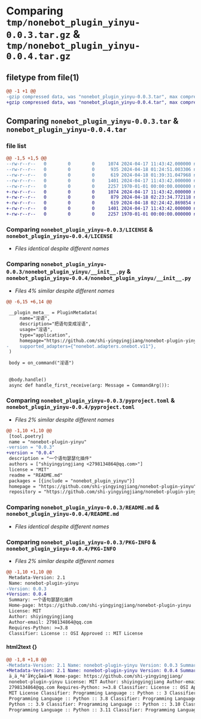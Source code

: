# Comparing `tmp/nonebot_plugin_yinyu-0.0.3.tar.gz` & `tmp/nonebot_plugin_yinyu-0.0.4.tar.gz`

## filetype from file(1)

```diff
@@ -1 +1 @@
-gzip compressed data, was "nonebot_plugin_yinyu-0.0.3.tar", max compression
+gzip compressed data, was "nonebot_plugin_yinyu-0.0.4.tar", max compression
```

## Comparing `nonebot_plugin_yinyu-0.0.3.tar` & `nonebot_plugin_yinyu-0.0.4.tar`

### file list

```diff
@@ -1,5 +1,5 @@
--rw-r--r--   0        0        0     1074 2024-04-17 11:43:42.000000 nonebot_plugin_yinyu-0.0.3/LICENSE
--rw-r--r--   0        0        0      935 2024-04-18 01:24:51.003306 nonebot_plugin_yinyu-0.0.3/nonebot_plugin_yinyu/__init__.py
--rw-r--r--   0        0        0      619 2024-04-18 01:39:31.047968 nonebot_plugin_yinyu-0.0.3/pyproject.toml
--rw-r--r--   0        0        0     1401 2024-04-17 11:43:42.000000 nonebot_plugin_yinyu-0.0.3/README.md
--rw-r--r--   0        0        0     2257 1970-01-01 00:00:00.000000 nonebot_plugin_yinyu-0.0.3/PKG-INFO
+-rw-r--r--   0        0        0     1074 2024-04-17 11:43:42.000000 nonebot_plugin_yinyu-0.0.4/LICENSE
+-rw-r--r--   0        0        0      879 2024-04-18 02:23:34.772118 nonebot_plugin_yinyu-0.0.4/nonebot_plugin_yinyu/__init__.py
+-rw-r--r--   0        0        0      619 2024-04-18 02:24:42.869854 nonebot_plugin_yinyu-0.0.4/pyproject.toml
+-rw-r--r--   0        0        0     1401 2024-04-17 11:43:42.000000 nonebot_plugin_yinyu-0.0.4/README.md
+-rw-r--r--   0        0        0     2257 1970-01-01 00:00:00.000000 nonebot_plugin_yinyu-0.0.4/PKG-INFO
```

### Comparing `nonebot_plugin_yinyu-0.0.3/LICENSE` & `nonebot_plugin_yinyu-0.0.4/LICENSE`

 * *Files identical despite different names*

### Comparing `nonebot_plugin_yinyu-0.0.3/nonebot_plugin_yinyu/__init__.py` & `nonebot_plugin_yinyu-0.0.4/nonebot_plugin_yinyu/__init__.py`

 * *Files 4% similar despite different names*

```diff
@@ -6,15 +6,14 @@
 
 __plugin_meta__ = PluginMetadata(
     name="淫语",
     description="把语句变成淫语",
     usage="淫语",
     type="application",
     homepage="https://github.com/shi-yingyingjiang/nonebot-plugin-yinyu",
-    supported_adapters={"nonebot.adapters.onebot.v11"},
 )
 
 body = on_command("淫语")
 
 
 @body.handle()
 async def handle_first_receive(arg: Message = CommandArg()):
```

### Comparing `nonebot_plugin_yinyu-0.0.3/pyproject.toml` & `nonebot_plugin_yinyu-0.0.4/pyproject.toml`

 * *Files 2% similar despite different names*

```diff
@@ -1,10 +1,10 @@
 [tool.poetry]
 name = "nonebot-plugin-yinyu"
-version = "0.0.3"
+version = "0.0.4"
 description = "一个语句瑟瑟化插件"
 authors = ["shiyingyingjiang <2798134864@qq.com>"]
 license = "MIT"
 readme = "README.md"
 packages = [{include = "nonebot_plugin_yinyu"}]
 homepage = "https://github.com/shi-yingyingjiang/nonebot-plugin-yinyu"
 repository = "https://github.com/shi-yingyingjiang/nonebot-plugin-yinyu"
```

### Comparing `nonebot_plugin_yinyu-0.0.3/README.md` & `nonebot_plugin_yinyu-0.0.4/README.md`

 * *Files identical despite different names*

### Comparing `nonebot_plugin_yinyu-0.0.3/PKG-INFO` & `nonebot_plugin_yinyu-0.0.4/PKG-INFO`

 * *Files 2% similar despite different names*

```diff
@@ -1,10 +1,10 @@
 Metadata-Version: 2.1
 Name: nonebot-plugin-yinyu
-Version: 0.0.3
+Version: 0.0.4
 Summary: 一个语句瑟瑟化插件
 Home-page: https://github.com/shi-yingyingjiang/nonebot-plugin-yinyu
 License: MIT
 Author: shiyingyingjiang
 Author-email: 2798134864@qq.com
 Requires-Python: >=3.8
 Classifier: License :: OSI Approved :: MIT License
```

#### html2text {}

```diff
@@ -1,8 +1,8 @@
-Metadata-Version: 2.1 Name: nonebot-plugin-yinyu Version: 0.0.3 Summary:
+Metadata-Version: 2.1 Name: nonebot-plugin-yinyu Version: 0.0.4 Summary:
 ä¸ä¸ªè¯­å¥ççåæä»¶ Home-page: https://github.com/shi-yingyingjiang/
 nonebot-plugin-yinyu License: MIT Author: shiyingyingjiang Author-email:
 2798134864@qq.com Requires-Python: >=3.8 Classifier: License :: OSI Approved ::
 MIT License Classifier: Programming Language :: Python :: 3 Classifier:
 Programming Language :: Python :: 3.8 Classifier: Programming Language ::
 Python :: 3.9 Classifier: Programming Language :: Python :: 3.10 Classifier:
 Programming Language :: Python :: 3.11 Classifier: Programming Language ::
```

